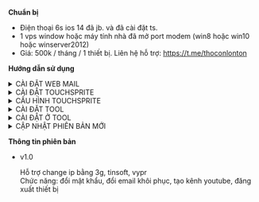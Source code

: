<b>Chuẩn bị</b>

- Điện thoại 6s ios 14 đã jb. và đã cài đặt ts.
- 1 vps window hoặc máy tính nhà đã mở port modem (win8 hoặc win10 hoặc winserver2012)
- Giá: 500k / tháng / 1 thiết bị. Liên hệ hỗ trợ: https://t.me/thoconlonton

<b>Hướng dẫn sử dụng</b>

<!-- <details>
  <summary>Click to expand!</summary>

  ## Heading
  1. A numbered
  2. list
     * With some
     * Sub bullets
</details> -->

<details>
  <summary>CÀI ĐẶT WEB MAIL</summary>

1. Ở vps download và cài đặt python 3.9.9. Nhớ tích như hình bên dưới
   Link download: https://www.python.org/ftp/python/3.9.9/python-3.9.9-amd64.exe
   <img src="setup/images/1.png"/>
2. Ở vps download và cài đặt web mail ở đây: https://github.com/emga9xkc2/web-mail-release/archive/refs/heads/main.zip
3. Download xong giải nén và chạy file setup.bat trong thư mục setup
4. Quay lại tìm và chạy file Main (Main.lnk) lên là ok
5. Sau khi mở lên nếu thấy thông báo Thay port trong file data/hconfig.ini thì mở file hconfig.ini lên, sửa dòng port = -1 thành port = xxx, rồi lưu lại. Ví dụ port = 789
6. Sau khi cài xong, mở chrome vào http://localhost:789/ đăng nhập tài khoản mật khẩu là admin admin. Sau đó vào quản lý tài khoản để đổi mật khẩu thành mật khẩu mong muốn
</details>

<details>
  <summary>CÀI ĐẶT TOUCHSPRITE</summary>

1. Mở cydia, chọn Sources, chọn Edit, chọn Add, xóa hết url đi nhập dòng này vào rồi bấm Add Source: http://apt.touchsprite.com
2. Hoặc làm theo video: https://www.youtube.com/watch?v=XdP5gIpjCjw

</details>

<details>
  <summary>CẤU HÌNH TOUCHSPRITE</summary>

Bật icon chạy nhanh và tải thư viện cần thiết. làm theo video: https://www.youtube.com/watch?v=TKJLksfG7L8
Như trong video có file chi_sim.traineddata. Tải hết sạch hoặc bỏ lại file này k tải cũng được

</details>

<details>
  <summary>CÀI ĐẶT TOOL</summary>

1. Ở trên iphone. Download file: https://github.com/emga9xkc2/gmail-changer-ios-release/raw/main/gmail_changer.tsp
2. Sau đó copy file vừa tải về vào thư mục: /private/var/mobile/Media/TouchSprite/lua rồi chạy file trên

</details>

<details>
  <summary>CÀI ĐẶT Ở TOOL</summary>

1. TÊN THIẾT BỊ. thích nhập gì thì nhập
2. IPSERVER:PORT. nhập

- IPSERVER là ip của vps, ở vps mở chrome vào http://ipv4.icanhazip.com/ để lấy ip vps
- PORT là cái xxx đã cài ở phần CÀI ĐẶT WEB MAIL
- Mẫu: 42.211.1.8:789

3. API KEY SERVER. vào WEB MAIL đăng nhập tài khoản mật khẩu. => vào quản lý tài khoản => copy api key trong quản lý tài khoản điền vào API KEY SERVER
4. API KEY PROXY. nếu dùng tinsoft thì mua api rồi nhập vào đây, không thì dùng bỏ qua ô này
5. Các phần còn lại tùy chọn

</details>

<details>
  <summary>CẬP NHẬT PHIÊN BẢN MỚI</summary>

Ở trong giao diện script touchsprite, vuốt từ trên xuống. Nếu thấy dòng chữ đỏ như ảnh dưới. Bấm vào mũi tên như ảnh bên dưới để cập nhật bản mới nhất
<img src="setup/images/2.png"/>

</details>

<b>Thông tin phiên bản</b>

- v1.0

  Hỗ trợ change ip bằng 3g, tinsoft, vypr<br>
  Chức năng: đổi mật khẩu, đổi email khôi phục, tạo kênh youtube, đăng xuất thiết bị<br>
